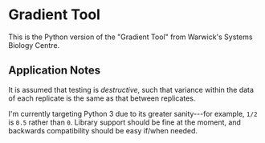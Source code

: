 # Gradient Tool #

This is the Python version of the "Gradient Tool" from Warwick's
Systems Biology Centre.


## Application Notes ##

It is assumed that testing is *destructive*, such that variance within
the data of each replicate is the same as that between replicates.

I'm currently targeting Python 3 due to its greater sanity---for
example, `1/2` is `0.5` rather than `0`.  Library support should be
fine at the moment, and backwards compatibility should be easy if/when
needed.
